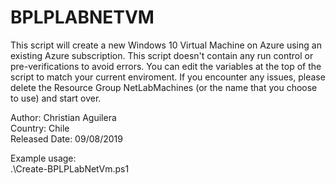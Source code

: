 # BPLPLABNETVM

This script will create a new Windows 10 Virtual Machine on Azure using an existing Azure subscription.
This script doesn't contain any run control or pre-verifications to avoid errors.
You can edit the variables at the top of the script to match your current enviroment. 
If you encounter any issues, please delete the Resource Group NetLabMachines (or the name that you choose to use) and start over.


Author: Christian Aguilera                           
Country: Chile                             
Released Date: 09/08/2019

Example usage:                      
.\Create-BPLPLabNetVm.ps1
